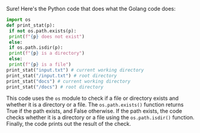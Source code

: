 Sure! Here's the Python code that does what the Golang code does:
```python
import os
def print_stat(p):
 if not os.path.exists(p):
 print(f"{p} does not exist")
 else:
 if os.path.isdir(p):
 print(f"{p} is a directory")
 else:
 print(f"{p} is a file")
print_stat("input.txt") # current working directory
print_stat("/input.txt") # root directory
print_stat("docs") # current working directory
print_stat("/docs") # root directory
```
This code uses the `os` module to check if a file or directory exists and whether it is a directory or a file. The `os.path.exists()` function returns True if the path exists, and False otherwise. If the path exists, the code checks whether it is a directory or a file using the `os.path.isdir()` function. Finally, the code prints out the result of the check.

